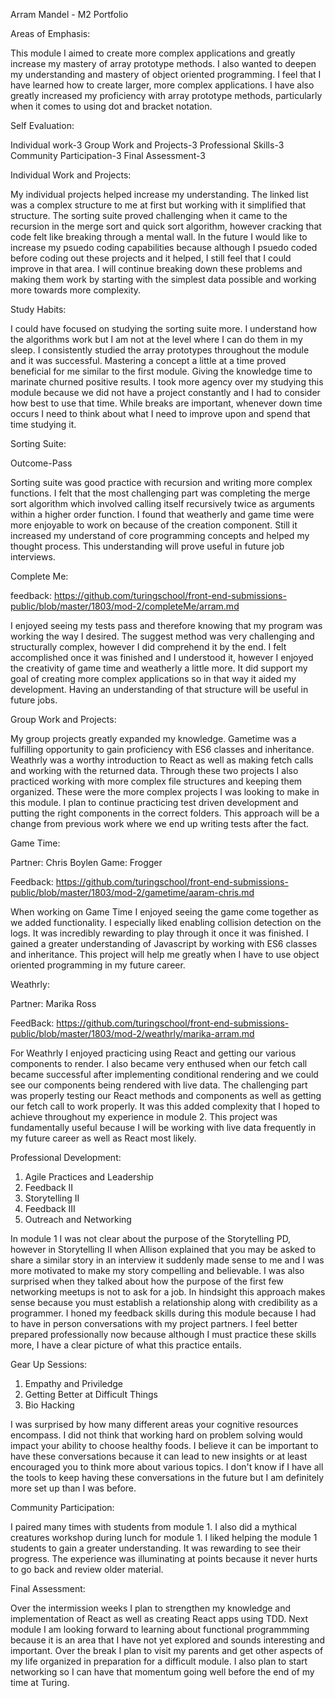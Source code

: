 Arram Mandel - M2 Portfolio

Areas of Emphasis:

This module I aimed to create more complex applications and greatly increase my mastery of array prototype methods. I also wanted to deepen my understanding and mastery of object oriented programming. I feel that I have learned how to create larger, more complex applications. I have also greatly increased my proficiency with array prototype methods, particularly when it comes to using dot and bracket notation.

Self Evaluation:

Individual work-3
Group Work and Projects-3
Professional Skills-3
Community Participation-3
Final Assessment-3

Individual Work and Projects:

My individual projects helped increase my understanding. The linked list was a complex structure to me at first but working with it simplified that structure. The sorting suite proved challenging when it came to the recursion in the merge sort and quick sort algorithm, however cracking that code felt like breaking through a mental wall. In the future I would like to increase my psuedo coding capabilities because although I psuedo coded before coding out these projects and it helped, I still feel that I could improve in that area. I will continue breaking down these problems and making them work by starting with the simplest data possible and working more towards more complexity.

Study Habits:

I could have focused on studying the sorting suite more. I understand how the algorithms work but I am not at the level where I can do them in my sleep. I consistently studied the array prototypes throughout the module and it was successful. Mastering a concept a little at a time proved beneficial for me similar to the first module. Giving the knowledge time to marinate churned positive results. I took more agency over my studying this module because we did not have a project constantly and I had to consider how best to use that time. While breaks are important, whenever down time occurs I need to think about what I need to improve upon and spend that time studying it.

Sorting Suite:

Outcome-Pass

Sorting suite was good practice with recursion and writing more complex functions. I felt that the most challenging part was completing the merge sort algorithm which involved calling itself recursively twice as arguments within a higher order function. I found that weatherly and game time were more enjoyable to work on because of the creation component. Still it increased my understand of core programming concepts and helped my thought process. This understanding will prove useful in future job interviews.

Complete Me:

feedback: https://github.com/turingschool/front-end-submissions-public/blob/master/1803/mod-2/completeMe/arram.md

I enjoyed seeing my tests pass and therefore knowing that my program was working the way I desired. The suggest method was very challenging and structurally complex, however I did comprehend it by the end. I felt accomplished once it was finished and I understood it, however I enjoyed the creativity of game time and weatherly a little more. It did support my goal of creating more complex applications so in that way it aided my development. Having an understanding of that structure will be useful in future jobs.

Group Work and Projects:

My group projects greatly expanded my knowledge. Gametime was a fulfilling opportunity to gain proficiency with ES6 classes and inheritance. Weathrly was a worthy introduction to React as well as making fetch calls and working with the returned data. Through these two projects I also practiced working with more complex file structures and keeping them organized. These were the more complex projects I was looking to make in this module. I plan to continue practicing test driven development and putting the right components in the correct folders. This approach will be a change from previous work where we end up writing tests after the fact.

Game Time:

Partner: Chris Boylen
Game: Frogger

Feedback: https://github.com/turingschool/front-end-submissions-public/blob/master/1803/mod-2/gametime/aaram-chris.md

When working on Game Time I enjoyed seeing the game come together as we added functionality. I especially liked enabling collision detection on the logs. It was incredibly rewarding to play through it once it was finished. I gained a greater understanding of Javascript by working with ES6 classes and inheritance. This project will help me greatly when I have to use object oriented programming in my future career.

Weathrly:

Partner: Marika Ross

FeedBack: https://github.com/turingschool/front-end-submissions-public/blob/master/1803/mod-2/weathrly/marika-arram.md

For Weathrly I enjoyed practicing using React and getting our various components to render. I also became very enthused when our fetch call became successful after implementing conditional rendering and we could see our components being rendered with live data. The challenging part was properly testing our React methods and components as well as getting our fetch call to work properly. It was this added complexity that I hoped to achieve throughout my experience in module 2. This project was fundamentally useful because I will be working with live data frequently in my future career as well as React most likely.

Professional Development:

1. Agile Practices and Leadership
2. Feedback II
3. Storytelling II
4. Feedback III
5. Outreach and Networking

In module 1 I was not clear about the purpose of the Storytelling PD, however in Storytelling II when Allison explained that you may be asked to share a similar story in an interview it suddenly made sense to me and I was more motivated to make my story compelling and believable. I was also surprised when they talked about how the purpose of the first few networking meetups is not to ask for a job. In hindsight this approach makes sense because you must establish a relationship along with credibility as a programmer. I honed my feedback skills during this module because I had to have in person conversations with my project partners. I feel better prepared professionally now because although I must practice these skills more, I have a clear picture of what this practice entails.

Gear Up Sessions:

1. Empathy and Priviledge
2. Getting Better at Difficult Things
3. Bio Hacking

I was surprised by how many different areas your cognitive resources encompass. I did not think that working hard on problem solving would impact your ability to choose healthy foods. I believe it can be important to have these conversations because it can lead to new insights or at least encouraged you to think more about various topics. I don't know if I have all the tools to keep having these conversations in the future but I am definitely more set up than I was before.

Community Participation:

I paired many times with students from module 1. I also did a mythical creatures workshop during lunch for module 1. I liked helping the module 1 students to gain a greater understanding. It was rewarding to see their progress. The experience was illuminating at points because it never hurts to go back and review older material.

Final Assessment:

Over the intermission weeks I plan to strengthen my knowledge and implementation of React as well as creating React apps using TDD. Next module I am looking forward to learning about functional programmming because it is an area that I have not yet explored and sounds interesting and important. Over the break I plan to visit my parents and get other aspects of my life organized in preparation for a difficult module. I also plan to start networking so I can have that momentum going well before the end of my time at Turing.


